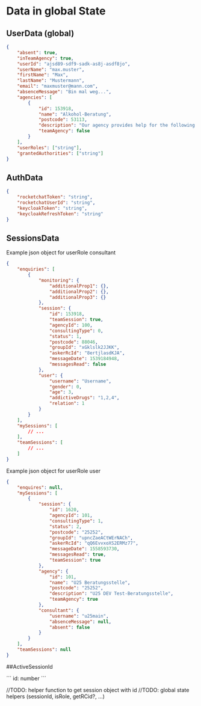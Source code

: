 # Data in global State

## UserData (global)

```json
{
	"absent": true,
	"inTeamAgency": true,
	"userId": "ajsd89-sdf9-sadk-as8j-asdf8jo",
	"userName": "max.muster",
	"firstName": "Max",
	"lastName": "Mustermann",
	"email": "maxmuster@mann.com",
	"absenceMessage": "Bin mal weg...",
	"agencies": [
		{
			"id": 153918,
			"name": "Alkohol-Beratung",
			"postcode": 53113,
			"description": "Our agency provides help for the following topics: Lorem ipsum..",
			"teamAgency": false
		}
	],
	"userRoles": ["string"],
	"grantedAuthorities": ["string"]
}
```

## AuthData

```json
{
	"rocketchatToken": "string",
	"rocketchatUserId": "string",
	"keycloakToken": "string",
	"keycloakRefreshToken": "string"
}
```

## SessionsData

Example json object for userRole consultant

```json
{
	"enquiries": [
		{
			"monitoring": {
				"additionalProp1": {},
				"additionalProp2": {},
				"additionalProp3": {}
			},
			"session": {
				"id": 153918,
				"teamSession": true,
				"agencyId": 100,
				"consultingType": 0,
				"status": 1,
				"postcode": 88046,
				"groupId": "xGklslk2JJKK",
				"askerRcId": "8ertjlasdKJA",
				"messageDate": 1539184948,
				"messagesRead": false
			},
			"user": {
				"username": "Username",
				"gender": 0,
				"age": 3,
				"addictiveDrugs": "1,2,4",
				"relation": 1
			}
		}
	],
	"mySessions": [
		// ...
	],
	"teamSessions": [
		// ...
	]
}
```

Example json object for userRole user

```json
{
	"enquires": null,
	"mySessions": [
		{
			"session": {
				"id": 1620,
				"agencyId": 101,
				"consultingType": 1,
				"status": 2,
				"postcode": "25252",
				"groupId": "upncZaeACtWErNACh",
				"askerRcId": "qQ6EvvxoXS2ERMz77",
				"messageDate": 1558593730,
				"messagesRead": true,
				"teamSession": true
			},
			"agency": {
				"id": 101,
				"name": "U25 Beratungsstelle",
				"postcode": "25252",
				"description": "U25 DEV Test-Beratungsstelle",
				"teamAgency": true
			},
			"consultant": {
				"username": "u25main",
				"absenceMessage": null,
				"absent": false
			}
		}
	],
	"teamSessions": null
}
```

##ActiveSessionId

´´´
id: number
´´´

//TODO: helper function to get session object with id
//TODO: global state helpers (sessionId, isRole, getRCid?, ...)
